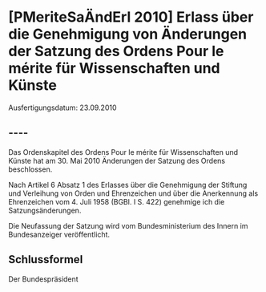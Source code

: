# [PMeriteSaÄndErl 2010] Erlass über die Genehmigung von Änderungen der Satzung des Ordens Pour le mérite für Wissenschaften und Künste

Ausfertigungsdatum: 23.09.2010

 

## ----

Das Ordenskapitel des Ordens Pour le mérite für Wissenschaften und Künste hat am 30. Mai 2010 Änderungen der Satzung des Ordens beschlossen.

Nach Artikel 6 Absatz 1 des Erlasses über die Genehmigung der Stiftung und Verleihung von Orden und Ehrenzeichen und über die Anerkennung als Ehrenzeichen vom 4. Juli 1958 (BGBl. I S. 422) genehmige ich die Satzungsänderungen.

Die Neufassung der Satzung wird vom Bundesministerium des Innern im Bundesanzeiger veröffentlicht.


## Schlussformel

Der Bundespräsident
